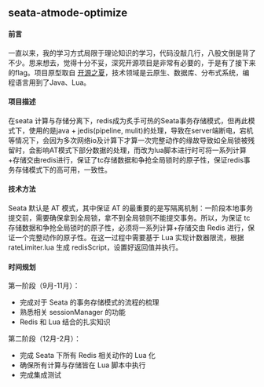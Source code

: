 ## seata-atmode-optimize

#### 前言

一直以来，我的学习方式局限于理论知识的学习，代码没敲几行，八股文倒是背了不少。思来想去，觉得十分不妥，深究开源项目是非常有必要的，于是有了接下来的flag。项目原型取自 [开源之夏](https://summer-ospp.ac.cn/)，技术领域是云原生、数据库、分布式系统，编程语言用到了Java、Lua。

#### 项目描述

在seata 计算与存储分离下，redis成为炙手可热的Seata事务存储模式，但再此模式下，使用的是java + jedis(pipeline, mulit)的处理，导致在server端断电，宕机等情况下，会因为多次网络io及计算下才算一次完整动作的缘故导致如全局锁被残留时，会影响AT模式下部分数据的处理，而改为lua脚本进行时可将一系列计算+存储交由redis进行，保证了tc存储数据和争抢全局锁时的原子性，保证redis事务存储模式下的高可用，一致性。

#### 技术方法

Seata 默认是 AT 模式，其中保证 AT 的最重要的是写隔离机制：一阶段本地事务提交前，需要确保拿到全局锁，拿不到全局锁则不能提交事务。所以，为保证 tc 存储数据和争抢全局锁时的原子性，必须将一系列计算+存储交由 Redis 进行，保证一个完整动作的原子性。在这一过程中需要基于 Lua 实现计数器限流，根据 rateLimiter.lua 生成 redisScript，设置好返回值并执行。

#### 时间规划

第一阶段（9月-11月）：

- 完成对于 Seata 的事务存储模式的流程的梳理
- 熟悉相关 sessionManager 的功能
- Redis 和 Lua 结合的扎实知识

第二阶段（12月-2月）：

- 完成 Seata 下所有 Redis 相关动作的 Lua 化
- 确保所有计算与存储皆在 Lua 脚本中执行
- 完成集成测试

